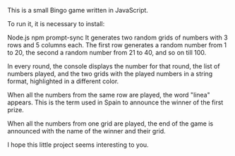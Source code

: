 This is a small Bingo game written in JavaScript.

To run it, it is necessary to install:

Node.js
npm prompt-sync
It generates two random grids of numbers with 3 rows and 5 columns each. The first row generates a random number from 1 to 20, the second a random number from 21 to 40, and so on till 100.

In every round, the console displays the number for that round, the list of numbers played, and the two grids with the played numbers in a string format, highlighted in a different color.

When all the numbers from the same row are played, the word "linea" appears. This is the term used in Spain to announce the winner of the first prize.

When all the numbers from one grid are played, the end of the game is announced with the name of the winner and their grid.

I hope this little project seems interesting to you.
